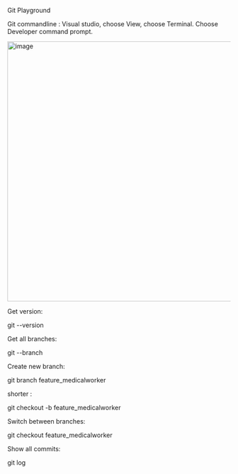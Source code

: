 Git Playground

Git commandline :
Visual studio, choose View, choose Terminal.
Choose Developer command prompt.

<img width="766" height="586" alt="image" src="https://github.com/user-attachments/assets/fc1ece0e-d234-4aba-97b3-c2be3b7f004e" />

Get version:

git --version

Get all branches:

git --branch

Create new branch:

git branch feature_medicalworker

shorter :

git checkout -b feature_medicalworker

Switch between branches:

git checkout feature_medicalworker

Show all commits:

git log
